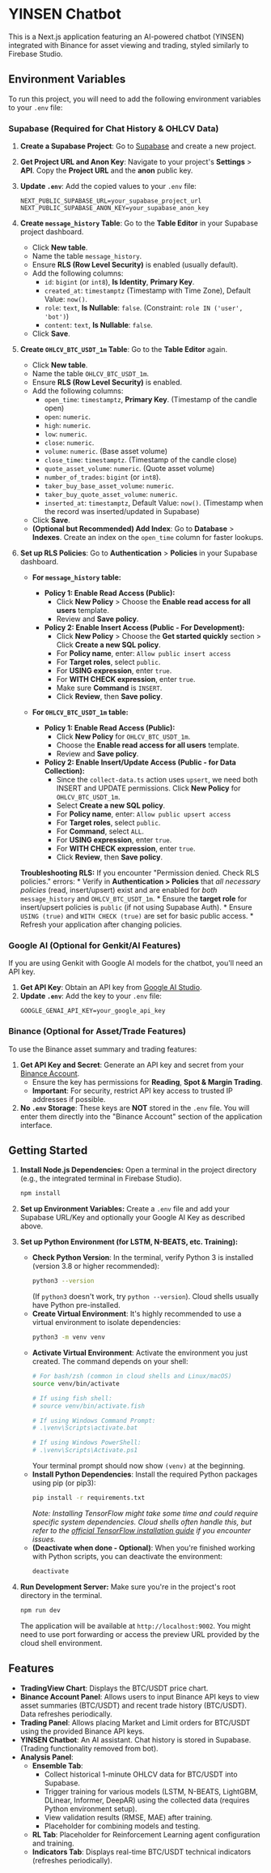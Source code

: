 
# YINSEN Chatbot

This is a Next.js application featuring an AI-powered chatbot (YINSEN) integrated with Binance for asset viewing and trading, styled similarly to Firebase Studio.

## Environment Variables

To run this project, you will need to add the following environment variables to your `.env` file:

### Supabase (Required for Chat History & OHLCV Data)

1.  **Create a Supabase Project**: Go to [Supabase](https://supabase.com/) and create a new project.
2.  **Get Project URL and Anon Key**: Navigate to your project's **Settings** > **API**. Copy the **Project URL** and the **anon** public key.
3.  **Update `.env`**: Add the copied values to your `.env` file:
    ```
    NEXT_PUBLIC_SUPABASE_URL=your_supabase_project_url
    NEXT_PUBLIC_SUPABASE_ANON_KEY=your_supabase_anon_key
    ```
4.  **Create `message_history` Table**: Go to the **Table Editor** in your Supabase project dashboard.
    *   Click **New table**.
    *   Name the table `message_history`.
    *   Ensure **RLS (Row Level Security)** is enabled (usually default).
    *   Add the following columns:
        *   `id`: `bigint` (or `int8`), **Is Identity**, **Primary Key**.
        *   `created_at`: `timestamptz` (Timestamp with Time Zone), Default Value: `now()`.
        *   `role`: `text`, **Is Nullable**: `false`. (Constraint: `role IN ('user', 'bot')`)
        *   `content`: `text`, **Is Nullable**: `false`.
    *   Click **Save**.

5.  **Create `OHLCV_BTC_USDT_1m` Table**: Go to the **Table Editor** again.
    *   Click **New table**.
    *   Name the table `OHLCV_BTC_USDT_1m`.
    *   Ensure **RLS (Row Level Security)** is enabled.
    *   Add the following columns:
        *   `open_time`: `timestamptz`, **Primary Key**. (Timestamp of the candle open)
        *   `open`: `numeric`.
        *   `high`: `numeric`.
        *   `low`: `numeric`.
        *   `close`: `numeric`.
        *   `volume`: `numeric`. (Base asset volume)
        *   `close_time`: `timestamptz`. (Timestamp of the candle close)
        *   `quote_asset_volume`: `numeric`. (Quote asset volume)
        *   `number_of_trades`: `bigint` (or `int8`).
        *   `taker_buy_base_asset_volume`: `numeric`.
        *   `taker_buy_quote_asset_volume`: `numeric`.
        *   `inserted_at`: `timestamptz`, Default Value: `now()`. (Timestamp when the record was inserted/updated in Supabase)
    *   Click **Save**.
    *   **(Optional but Recommended) Add Index**: Go to **Database** > **Indexes**. Create an index on the `open_time` column for faster lookups.

6.  **Set up RLS Policies**: Go to **Authentication** > **Policies** in your Supabase dashboard.

    *   **For `message_history` table:**
        *   **Policy 1: Enable Read Access (Public):**
            *   Click **New Policy** > Choose the **Enable read access for all users** template.
            *   Review and **Save policy**.
        *   **Policy 2: Enable Insert Access (Public - For Development):**
            *   Click **New Policy** > Choose the **Get started quickly** section > Click **Create a new SQL policy**.
            *   For **Policy name**, enter: `Allow public insert access`
            *   For **Target roles**, select `public`.
            *   For **USING expression**, enter `true`.
            *   For **WITH CHECK expression**, enter `true`.
            *   Make sure **Command** is `INSERT`.
            *   Click **Review**, then **Save policy**.

    *   **For `OHLCV_BTC_USDT_1m` table:**
        *   **Policy 1: Enable Read Access (Public):**
            *   Click **New Policy** for `OHLCV_BTC_USDT_1m`.
            *   Choose the **Enable read access for all users** template.
            *   Review and **Save policy**.
        *   **Policy 2: Enable Insert/Update Access (Public - for Data Collection):**
            *   Since the `collect-data.ts` action uses `upsert`, we need both INSERT and UPDATE permissions. Click **New Policy** for `OHLCV_BTC_USDT_1m`.
            *   Select **Create a new SQL policy**.
            *   For **Policy name**, enter: `Allow public upsert access`
            *   For **Target roles**, select `public`.
            *   For **Command**, select `ALL`.
            *   For **USING expression**, enter `true`.
            *   For **WITH CHECK expression**, enter `true`.
            *   Click **Review**, then **Save policy**.

    **Troubleshooting RLS:** If you encounter "Permission denied. Check RLS policies." errors:
        *   Verify in **Authentication > Policies** that *all necessary policies* (read, insert/upsert) exist and are enabled for *both* `message_history` and `OHLCV_BTC_USDT_1m`.
        *   Ensure the **target role** for insert/upsert policies is `public` (if not using Supabase Auth).
        *   Ensure `USING (true)` and `WITH CHECK (true)` are set for basic public access.
        *   Refresh your application after changing policies.

### Google AI (Optional for Genkit/AI Features)

If you are using Genkit with Google AI models for the chatbot, you'll need an API key.

1.  **Get API Key**: Obtain an API key from [Google AI Studio](https://aistudio.google.com/app/apikey).
2.  **Update `.env`**: Add the key to your `.env` file:
    ```
    GOOGLE_GENAI_API_KEY=your_google_api_key
    ```

### Binance (Optional for Asset/Trade Features)

To use the Binance asset summary and trading features:

1.  **Get API Key and Secret**: Generate an API key and secret from your [Binance Account](https://www.binance.com/en/my/settings/api-management).
    *   Ensure the key has permissions for **Reading**, **Spot & Margin Trading**.
    *   **Important**: For security, restrict API key access to trusted IP addresses if possible.
2.  **No `.env` Storage**: These keys are **NOT** stored in the `.env` file. You will enter them directly into the "Binance Account" section of the application interface.

## Getting Started

1.  **Install Node.js Dependencies:**
    Open a terminal in the project directory (e.g., the integrated terminal in Firebase Studio).
    ```bash
    npm install
    ```
2.  **Set up Environment Variables:** Create a `.env` file and add your Supabase URL/Key and optionally your Google AI Key as described above.

3.  **Set up Python Environment (for LSTM, N-BEATS, etc. Training):**
    *   **Check Python Version**: In the terminal, verify Python 3 is installed (version 3.8 or higher recommended):
        ```bash
        python3 --version
        ```
        (If `python3` doesn't work, try `python --version`). Cloud shells usually have Python pre-installed.
    *   **Create Virtual Environment**: It's highly recommended to use a virtual environment to isolate dependencies:
        ```bash
        python3 -m venv venv
        ```
    *   **Activate Virtual Environment**: Activate the environment you just created. The command depends on your shell:
        ```bash
        # For bash/zsh (common in cloud shells and Linux/macOS)
        source venv/bin/activate

        # If using fish shell:
        # source venv/bin/activate.fish

        # If using Windows Command Prompt:
        # .\venv\Scripts\activate.bat

        # If using Windows PowerShell:
        # .\venv\Scripts\Activate.ps1
        ```
        Your terminal prompt should now show `(venv)` at the beginning.
    *   **Install Python Dependencies**: Install the required Python packages using pip (or pip3):
        ```bash
        pip install -r requirements.txt
        ```
        *Note: Installing TensorFlow might take some time and could require specific system dependencies. Cloud shells often handle this, but refer to the [official TensorFlow installation guide](https://www.tensorflow.org/install) if you encounter issues.*
    *   **(Deactivate when done - Optional)**: When you're finished working with Python scripts, you can deactivate the environment:
        ```bash
        deactivate
        ```

4.  **Run Development Server:**
    Make sure you're in the project's root directory in the terminal.
    ```bash
    npm run dev
    ```
    The application will be available at `http://localhost:9002`. You might need to use port forwarding or access the preview URL provided by the cloud shell environment.

## Features

*   **TradingView Chart**: Displays the BTC/USDT price chart.
*   **Binance Account Panel**: Allows users to input Binance API keys to view asset summaries (BTC/USDT) and recent trade history (BTC/USDT). Data refreshes periodically.
*   **Trading Panel**: Allows placing Market and Limit orders for BTC/USDT using the provided Binance API keys.
*   **YINSEN Chatbot**: An AI assistant. Chat history is stored in Supabase. (Trading functionality removed from bot).
*   **Analysis Panel**:
    *   **Ensemble Tab**:
        *   Collect historical 1-minute OHLCV data for BTC/USDT into Supabase.
        *   Trigger training for various models (LSTM, N-BEATS, LightGBM, DLinear, Informer, DeepAR) using the collected data (requires Python environment setup).
        *   View validation results (RMSE, MAE) after training.
        *   Placeholder for combining models and testing.
    *   **RL Tab**: Placeholder for Reinforcement Learning agent configuration and training.
    *   **Indicators Tab**: Displays real-time BTC/USDT technical indicators (refreshes periodically).
```